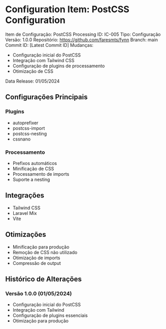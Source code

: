 # Configuration Item: PostCSS Configuration

Item de Configuração: PostCSS Processing
ID: IC-005
Tipo: Configuração
Versão: 1.0.0
Repositório: https://github.com/faresmts/fynn
Branch: main
Commit ID: [Latest Commit ID]
Mudanças: 
- Configuração inicial do PostCSS
- Integração com Tailwind CSS
- Configuração de plugins de processamento
- Otimização de CSS

Data Release: 01/05/2024

## Configurações Principais

### Plugins
- autoprefixer
- postcss-import
- postcss-nesting
- cssnano

### Processamento
- Prefixos automáticos
- Minificação de CSS
- Processamento de imports
- Suporte a nesting

## Integrações
- Tailwind CSS
- Laravel Mix
- Vite

## Otimizações
- Minificação para produção
- Remoção de CSS não utilizado
- Otimização de imports
- Compressão de output

## Histórico de Alterações

### Versão 1.0.0 (01/05/2024)
- Configuração inicial do PostCSS
- Integração com Tailwind
- Configuração de plugins essenciais
- Otimização para produção 